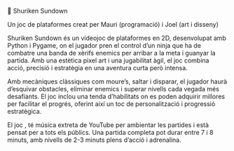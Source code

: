 🥷 Shuriken Sundown

Un joc de plataformes creat per Mauri (programació) i Joel (art i disseny)

Shuriken Sundown és un videojoc de plataformes en 2D, desenvolupat amb Python i Pygame, on el jugador pren el control d’un ninja que ha de combatre una banda de 
xèrifs enemics per arribar a la meta i guanyar la partida. Amb una estètica pixel art i una jugabilitat àgil, el joc combina acció, precisió i estratègia en una 
aventura curta però intensa.

Amb mecàniques clàssiques com moure’s, saltar i disparar, el jugador haurà d’esquivar obstacles, eliminar enemics i superar nivells cada vegada més desafiants. 
El joc inclou una tenda d’habilitats on es poden adquirir millores per facilitar el progrés, oferint així un toc de personalització i progressió estratègica.

El joc , té música extreta de YouTube per ambientar les partides i està pensat per a tots els públics. 
Una partida completa pot durar entre 7 i 8 minuts, amb nivells de 2-3 minuts plens d’acció i adrenalina.
